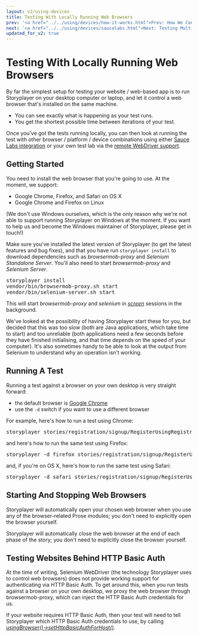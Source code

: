 ```yaml
---
layout: v2/using-devices
title: Testing With Locally Running Web Browsers
prev: '<a href="../../using/devices/how-it-works.html">Prev: How We Control Web Browsers</a>'
next: '<a href="../../using/devices/saucelabs.html">Next: Testing Multiple Browsers Using SauceLabs</a>'
updated_for_v2: true
---
```


# Testing With Locally Running Web Browsers

By far the simplest setup for testing your website / web-based app is to run Storyplayer on your desktop computer or laptop, and let it control a web browser that's installed on the same machine.

* You can see exactly what is happening as your test runs.
* You get the shortest possible time between iterations of your test.

Once you've got the tests running locally, you can then look at running the test with other browser / platform / device combinations using either [Sauce Labs integration](saucelabs.html) or your own test lab via the [remote WebDriver support](remotewebdriver.html).

## Getting Started

You need to install the web browser that you're going to use.  At the moment, we support:

* Google Chrome, Firefox, and Safari on OS X
* Google Chrome and Firefox on Linux

(We don't use Windows ourselves, which is the only reason why we're not able to support running Storyplayer on Windows at the moment.  If you want to help us and become the Windows maintainer of Storyplayer, please get in touch!)

Make sure you've installed the latest version of Storyplayer (to get the latest features and bug fixes), and that you have run `storyplayer install` to download dependencies such as _browsermob-proxy_ and _Selenium Standalone Server_.  You'll also need to start _browsermob-proxy_ and _Selenium Server_.

<pre>
storyplayer install
vendor/bin/browsermob-proxy.sh start
vendor/bin/selenium-server.sh start
</pre>

This will start _browsermob-proxy_ and _selenium_ in _[screen](http://www.gnu.org/software/screen/)_ sessions in the background.

We've looked at the possibility of having Storyplayer start these for you, but decided that this was too slow (both are Java applications, which take time to start) and too unreliable (both applications need a few seconds before they have finished initialising, and that time depends on the speed of your computer).  It's also sometimes handy to be able to look at the output from Selenium to understand why an operation isn't working.

## Running A Test

Running a test against a browser on your own desktop is very straight forward:

* the default browser is [Google Chrome](https://www.google.com/intl/en/chrome/browser/)
* use the `-d` switch if you want to use a different browser

For example, here's how to run a test using Chrome:

<pre>
storyplayer stories/registration/signup/RegisterUsingRegistrationFormStory.php
</pre>

and here's how to run the same test using Firefox:

<pre>
storyplayer -d firefox stories/registration/signup/RegisterUsingRegistrationFormStory.php
</pre>

and, if you're on OS X, here's how to run the same test using Safari:

<pre>
storyplayer -d safari stories/registration/signup/RegisterUsingRegistrationFormStory.php
</pre>

## Starting And Stopping Web Browsers

Storyplayer will automatically open your chosen web browser when you use any of the browser-related Prose modules; you don't need to explicitly open the browser yourself.

Storyplayer will automatically close the web browser at the end of each phase of the story; you don't need to explicitly close the browser yourself.

## Testing Websites Behind HTTP Basic Auth

At the time of writing, Selenium WebDriver (the technology Storyplayer uses to control web browsers) does not provide working support for authenticating via HTTP Basic Auth.  To get around this, when you run tests against a browser on your own desktop, we proxy the web browser through browsermob-proxy, which can inject the HTTP Basic Auth credentials for us.

If your website requires HTTP Basic Auth, then your test will need to tell Storyplayer which HTTP Basic Auth credentials to use, by calling _[usingBrowser()->setHttpBasicAuthForHost()](../../modules/browser/usingBrowser.html#sethttpbasicauthforhost)_.